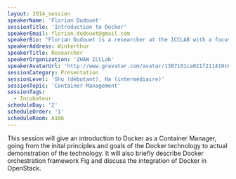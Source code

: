 ```yaml
---
layout: 2014_session
speakerName: 'Florian Dudouet'
sessionTitle: 'Introduction to Docker'
speakerEmail: florian.dudouet@gmail.com
speakerBio: "Florian Dudouet is a researcher at the ICCLAB with a focus on performance measurement and optimization for cloud environments. His research interests are originally related to cloud interoperability but since being at the lab he is developing interests in workload characterization as part of his focus on performance. He is currently working on the Mobile Cloud Networking FP7 project. Interested in the usage of Containers for performance optimization of services compared to classic VMs, he has been working with Docker and is now working on the integration of Docker with OpenStack.\n\nBefore joining the lab, Florian was a research engineer with Inria in Rennes, France where he worked on cloud computing in the context of the Contrail project on Cloud Federations. In the course of this work he used open-source standards such as OVF and CIMI and worked with virtualization tools such as OpenNebula and OpenStack.\n\n"
speakerAddress: Winterthur
speakerTitle: Researcher
speakerOrganization: 'ZHAW ICCLab'
speakerAvatarUrl: 'http://www.gravatar.com/avatar/1387101ca021f211419c6b5481be22eb?size=200&default=mm'
sessionCategory: Présentation
sessionLevel: 'Shu (débutant), Ha (intermédiaire)'
sessionTopic: 'Container Management'
sessionTags:
  - Incubateur
scheduleDay: '2'
scheduleOrder: '1'
scheduleRoom: A106
---
```


This session will give an introduction to Docker as a Container Manager, going from the inital principles and goals of the Docker technology to actual demonstration of the technology. It will also briefly describe Docker orchestration framework Fig and discuss the integration of Docker in OpenStack. 
